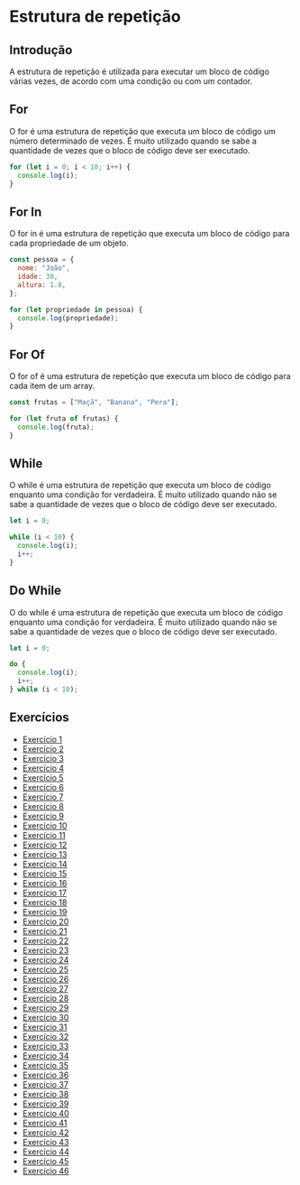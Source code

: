 # Estrutura de repetição

## Introdução

A estrutura de repetição é utilizada para executar um bloco de código várias vezes, de acordo com uma condição ou com um contador.

## For

O for é uma estrutura de repetição que executa um bloco de código um número determinado de vezes. É muito utilizado quando se sabe a quantidade de vezes que o bloco de código deve ser executado.

```javascript
for (let i = 0; i < 10; i++) {
  console.log(i);
}
```

## For In

O for in é uma estrutura de repetição que executa um bloco de código para cada propriedade de um objeto.

```javascript
const pessoa = {
  nome: "João",
  idade: 30,
  altura: 1.8,
};

for (let propriedade in pessoa) {
  console.log(propriedade);
}
```

## For Of

O for of é uma estrutura de repetição que executa um bloco de código para cada item de um array.

```javascript
const frutas = ["Maçã", "Banana", "Pera"];

for (let fruta of frutas) {
  console.log(fruta);
}
```

## While

O while é uma estrutura de repetição que executa um bloco de código enquanto uma condição for verdadeira. É muito utilizado quando não se sabe a quantidade de vezes que o bloco de código deve ser executado.

```javascript
let i = 0;

while (i < 10) {
  console.log(i);
  i++;
}
```

## Do While

O do while é uma estrutura de repetição que executa um bloco de código enquanto uma condição for verdadeira. É muito utilizado quando não se sabe a quantidade de vezes que o bloco de código deve ser executado.

```javascript
let i = 0;

do {
  console.log(i);
  i++;
} while (i < 10);
```

## Exercícios

- [Exercício 1](https://rafaelmachadobr.github.io/lista-exercicios-js/estruturaRepeticao/ex01/)
- [Exercício 2](https://rafaelmachadobr.github.io/lista-exercicios-js/estruturaRepeticao/ex02/)
- [Exercício 3](https://rafaelmachadobr.github.io/lista-exercicios-js/estruturaRepeticao/ex03/)
- [Exercício 4](https://rafaelmachadobr.github.io/lista-exercicios-js/estruturaRepeticao/ex04/)
- [Exercício 5](https://rafaelmachadobr.github.io/lista-exercicios-js/estruturaRepeticao/ex05/)
- [Exercício 6](https://rafaelmachadobr.github.io/lista-exercicios-js/estruturaRepeticao/ex06/)
- [Exercício 7](https://rafaelmachadobr.github.io/lista-exercicios-js/estruturaRepeticao/ex07/)
- [Exercício 8](https://rafaelmachadobr.github.io/lista-exercicios-js/estruturaRepeticao/ex08/)
- [Exercício 9](https://rafaelmachadobr.github.io/lista-exercicios-js/estruturaRepeticao/ex09/)
- [Exercício 10](https://rafaelmachadobr.github.io/lista-exercicios-js/estruturaRepeticao/ex10/)
- [Exercício 11](https://rafaelmachadobr.github.io/lista-exercicios-js/estruturaRepeticao/ex11/)
- [Exercício 12](https://rafaelmachadobr.github.io/lista-exercicios-js/estruturaRepeticao/ex12/)
- [Exercício 13](https://rafaelmachadobr.github.io/lista-exercicios-js/estruturaRepeticao/ex13/)
- [Exercício 14](https://rafaelmachadobr.github.io/lista-exercicios-js/estruturaRepeticao/ex14/)
- [Exercício 15](https://rafaelmachadobr.github.io/lista-exercicios-js/estruturaRepeticao/ex15/)
- [Exercício 16](https://rafaelmachadobr.github.io/lista-exercicios-js/estruturaRepeticao/ex16/)
- [Exercício 17](https://rafaelmachadobr.github.io/lista-exercicios-js/estruturaRepeticao/ex17/)
- [Exercício 18](https://rafaelmachadobr.github.io/lista-exercicios-js/estruturaRepeticao/ex18/)
- [Exercício 19](https://rafaelmachadobr.github.io/lista-exercicios-js/estruturaRepeticao/ex19/)
- [Exercício 20](https://rafaelmachadobr.github.io/lista-exercicios-js/estruturaRepeticao/ex20/)
- [Exercício 21](https://rafaelmachadobr.github.io/lista-exercicios-js/estruturaRepeticao/ex21/)
- [Exercício 22](https://rafaelmachadobr.github.io/lista-exercicios-js/estruturaRepeticao/ex22/)
- [Exercício 23](https://rafaelmachadobr.github.io/lista-exercicios-js/estruturaRepeticao/ex23/)
- [Exercício 24](https://rafaelmachadobr.github.io/lista-exercicios-js/estruturaRepeticao/ex24/)
- [Exercício 25](https://rafaelmachadobr.github.io/lista-exercicios-js/estruturaRepeticao/ex25/)
- [Exercício 26](https://rafaelmachadobr.github.io/lista-exercicios-js/estruturaRepeticao/ex26/)
- [Exercício 27](https://rafaelmachadobr.github.io/lista-exercicios-js/estruturaRepeticao/ex27/)
- [Exercício 28](https://rafaelmachadobr.github.io/lista-exercicios-js/estruturaRepeticao/ex28/)
- [Exercício 29](https://rafaelmachadobr.github.io/lista-exercicios-js/estruturaRepeticao/ex29/)
- [Exercício 30](https://rafaelmachadobr.github.io/lista-exercicios-js/estruturaRepeticao/ex30/)
- [Exercício 31](https://rafaelmachadobr.github.io/lista-exercicios-js/estruturaRepeticao/ex31/)
- [Exercício 32](https://rafaelmachadobr.github.io/lista-exercicios-js/estruturaRepeticao/ex32/)
- [Exercício 33](https://rafaelmachadobr.github.io/lista-exercicios-js/estruturaRepeticao/ex33/)
- [Exercício 34](https://rafaelmachadobr.github.io/lista-exercicios-js/estruturaRepeticao/ex34/)
- [Exercício 35](https://rafaelmachadobr.github.io/lista-exercicios-js/estruturaRepeticao/ex35/)
- [Exercício 36](https://rafaelmachadobr.github.io/lista-exercicios-js/estruturaRepeticao/ex36/)
- [Exercício 37](https://rafaelmachadobr.github.io/lista-exercicios-js/estruturaRepeticao/ex37/)
- [Exercício 38](https://rafaelmachadobr.github.io/lista-exercicios-js/estruturaRepeticao/ex38/)
- [Exercício 39](https://rafaelmachadobr.github.io/lista-exercicios-js/estruturaRepeticao/ex39/)
- [Exercício 40](https://rafaelmachadobr.github.io/lista-exercicios-js/estruturaRepeticao/ex40/)
- [Exercício 41](https://rafaelmachadobr.github.io/lista-exercicios-js/estruturaRepeticao/ex41/)
- [Exercício 42](https://rafaelmachadobr.github.io/lista-exercicios-js/estruturaRepeticao/ex42/)
- [Exercício 43](https://rafaelmachadobr.github.io/lista-exercicios-js/estruturaRepeticao/ex43/)
- [Exercício 44](https://rafaelmachadobr.github.io/lista-exercicios-js/estruturaRepeticao/ex44/)
- [Exercício 45](https://rafaelmachadobr.github.io/lista-exercicios-js/estruturaRepeticao/ex45/)
- [Exercício 46](https://rafaelmachadobr.github.io/lista-exercicios-js/estruturaRepeticao/ex46/)
